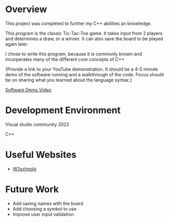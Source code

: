 # Overview

This project was completed to further my C++ abilities an knowledge.

This program is the classic Tic-Tac-Toe game. It takes input from 2 players and determines a draw, or a winner. It can also save the board to be played again later.

I chose to write this program, because it is commonly known and incorperates many of the different core concepts of C++

{Provide a link to your YouTube demonstration.  It should be a 4-5 minute demo of the software running and a walkthrough of the code.  Focus should be on sharing what you learned about the language syntax.}

[Software Demo Video](https://youtu.be/2U9yslxImHc)

# Development Environment

Visual studio community 2022

C++

# Useful Websites
* [W3schools](https://www.w3schools.com/cpp/default.asp)

# Future Work

* Add saving names with the board
* Add choosing a symbol to use
* Improve user input validation
